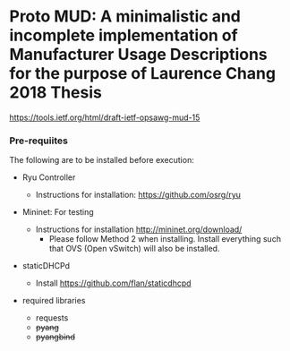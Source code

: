 # Proto MUD: A minimalistic and incomplete implementation of Manufacturer Usage Descriptions for the purpose of Laurence Chang 2018 Thesis
https://tools.ietf.org/html/draft-ietf-opsawg-mud-15

### Pre-requiites
The following are to be installed before execution:

- Ryu Controller
	- Instructions for installation: <https://github.com/osrg/ryu>
- Mininet: For testing
	- Instructions for installation <http://mininet.org/download/>
		- Please follow Method 2 when installing. Install everything such that OVS (Open vSwitch) will also be installed.
- staticDHCPd
	- Install <https://github.com/flan/staticdhcpd>

- required libraries
	- requests
	- ~~pyang~~
	- ~~pyangbind~~





